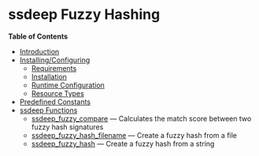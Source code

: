 ssdeep Fuzzy Hashing
====================

**Table of Contents**

-   [Introduction](/intro/ssdeep.html)
-   [Installing/Configuring](/ssdeep/setup.html)
    -   [Requirements](/ssdeep/setup.html#Requirements)
    -   [Installation](/ssdeep/setup.html#Installation)
    -   [Runtime
        Configuration](/ssdeep/setup.html#Runtime%20Configuration)
    -   [Resource Types](/ssdeep/setup.html#Resource%20Types)
-   [Predefined Constants](/ssdeep/constants.html)
-   [ssdeep Functions](/ref/ssdeep.html)
    -   [ssdeep\_fuzzy\_compare](/ref/ssdeep.html#ssdeep_fuzzy_compare)
        — Calculates the match score between two fuzzy hash signatures
    -   [ssdeep\_fuzzy\_hash\_filename](/ref/ssdeep.html#ssdeep_fuzzy_hash_filename)
        — Create a fuzzy hash from a file
    -   [ssdeep\_fuzzy\_hash](/ref/ssdeep.html#ssdeep_fuzzy_hash) —
        Create a fuzzy hash from a string

